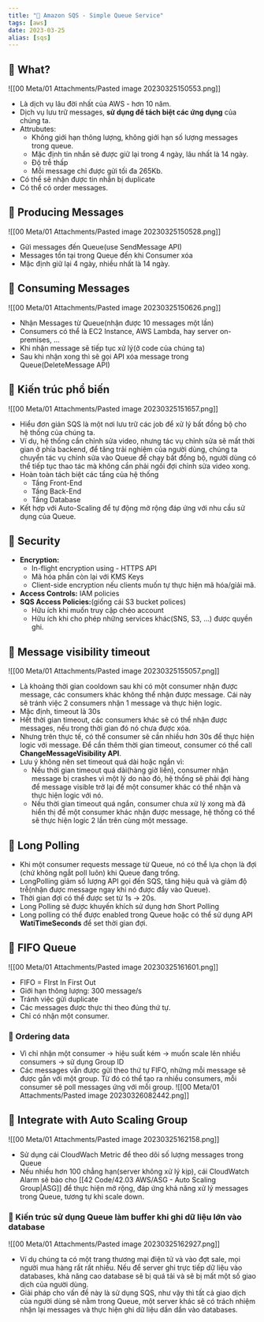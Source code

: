 ```yaml
---
title: "🌱 Amazon SQS - Simple Queue Service"
tags: [aws]
date: 2023-03-25
alias: [sqs]
---
```


## 🌿 What?
![[00 Meta/01 Attachments/Pasted image 20230325150553.png]]
- Là dịch vụ lâu đời nhất của AWS - hơn 10 năm.
- Dịch vụ lưu trữ messages, **sử dụng để tách biệt các ứng dụng** của chúng ta.
- Attrubutes:
	- Không giới hạn thông lượng, không giới hạn số lượng messages trong queue.
	- Mặc định tin nhắn sẽ được giữ lại trong 4 ngày, lâu nhất là 14 ngày.
	- Độ trễ thấp
	- Mỗi message chỉ được gửi tối đa 265Kb.
- Có thể sẽ nhận được tin nhắn bị duplicate
- Có thể có order messages.

## 🌿 Producing Messages
![[00 Meta/01 Attachments/Pasted image 20230325150528.png]]
- Gửi messages đến Queue(use SendMessage API)
- Messages tồn tại trong Queue đến khi Consumer xóa
- Mặc định giữ lại 4 ngày, nhiều nhất là 14 ngày.

## 🌿 Consuming Messages
![[00 Meta/01 Attachments/Pasted image 20230325150626.png]]
- Nhận Messages từ Queue(nhận được 10 messages một lần)
- Consumers có thể là EC2 Instance, AWS Lambda, hay server on-premises, ...
- Khi nhận message sẽ tiếp tục xử lý(ở code của chúng ta)
- Sau khi nhận xong thì sẽ gọi API xóa message trong Queue(DeleteMessage API)

## 🌿 Kiến trúc phổ biến
![[00 Meta/01 Attachments/Pasted image 20230325151657.png]]
- Hiểu đơn giản SQS là một nơi lưu trữ các job để xử lý bất đồng bộ cho hệ thống của chúng ta.
- Ví dụ, hệ thống cần chỉnh sửa video, nhưng tác vụ chỉnh sửa sẽ mất thời gian ở phía backend, để tăng trải nghiệm của người dùng, chúng ta chuyển tác vụ chỉnh sửa vào Queue để chạy bất đồng bộ, người dùng có thể tiếp tục thao tác mà không cần phải ngồi đợi chỉnh sửa video xong.
- Hoàn toàn tách biệt các tầng của hệ thống
	- Tầng Front-End
	- Tầng Back-End
	- Tầng Database
- Kết hợp với Auto-Scaling để tự động mở rộng đáp ứng với nhu cầu sử dụng của Queue.

## 🌿 Security
- **Encryption:**
	- In-flight encryption using - HTTPS API
	- Mã hóa phần còn lại với KMS Keys
	- Client-side encryption nếu clients muốn tự thực hiện mã hóa/giải mã.
- **Access Controls:** IAM policies
- **SQS Access Policies:**(giống cái S3 bucket polices)
	- Hữu ích khi muốn truy cập chéo account
	- Hữu ích khi cho phép những services khác(SNS, S3, ...) được quyền ghi.

## 🌿 Message visibility timeout
![[00 Meta/01 Attachments/Pasted image 20230325155057.png]]
- Là khoảng thời gian cooldown sau khi có một consumer nhận được message, các consumers khác không thể nhận được message. Cái này sẽ tránh việc 2 consumers nhận 1 message và thực hiện logic.
- Mặc định, timeout là 30s
- Hết thời gian timeout, các consumers khác sẽ có thể nhận được messages, nếu trong thời gian đó nó chưa được xóa.
- Nhưng trên thực tế, có thể consumer sẽ cần nhiều hơn 30s để thực hiện logic với message. Để cần thêm thời gian timeout, consumer có thể call **ChangeMessageVisibility API**.
- Lưu ý không nên set timeout quá dài hoặc ngắn vì:
	- Nếu thời gian timeout quá dài(hàng giờ liền), consumer nhận message bị crashes vì một lý do nào đó, hệ thống sẽ phải đợi hàng để message visible trở lại để một consumer khác có thể nhận và thực hiện logic với nó.
	- Nếu thời gian timeout quá ngắn, consumer chưa xử lý xong mà đã hiển thị để một consumer khác nhận được message, hệ thống có thể sẽ thực hiện logic 2 lần trên cùng một message.

## 🌿 Long Polling
- Khi một consumer requests message từ Queue, nó có thể lựa chọn là đợi (chứ không ngắt poll luôn) khi Queue đang trống.
- LongPolling giảm số lượng API gọi đến SQS, tăng hiệu quả và giảm độ trễ(nhận được message ngay khi nó được đẩy vào Queue).
- Thời gian đợi có thể được set từ 1s -> 20s.
- Long Polling sẽ được khuyến khích sử dụng hơn Short Polling
- Long polling có thể được enabled trong Queue hoặc có thể sử dụng API **WatiTimeSeconds** để set thời gian đợi.

## 🌿 FIFO Queue
![[00 Meta/01 Attachments/Pasted image 20230325161601.png]]
- FIFO =  FIrst In First Out
- Giới hạn thông lượng: 300 message/s
- Tránh việc gửi duplicate
- Các messages được thực thi theo đúng thứ tự.
- Chỉ có nhận một consumer.

### 🍃 Ordering data
- Vì chỉ nhận một consumer -> hiệu suất kém -> muốn scale lên nhiều consumers -> sử dụng Group ID
- Các messages vẫn được gửi theo thứ tự FIFO, những mỗi message sẽ được gắn với một group. Từ đó có thể tạo ra nhiều consumers, mỗi consumer sẽ poll messages ứng với mỗi group.
![[00 Meta/01 Attachments/Pasted image 20230326082442.png]]

## 🌿 Integrate with Auto Scaling Group
![[00 Meta/01 Attachments/Pasted image 20230325162158.png]]
- Sử dụng cái CloudWach Metric để theo dõi số lượng messages trong Queue
- Nếu nhiều hơn 100 chẳng hạn(server không xử lý kịp), cái CloudWatch Alarm sẽ báo cho [[42 Code/42.03 AWS/ASG - Auto Scaling Group|ASG]] để thực hiện mở rộng, đáp ứng khả năng xử lý messages trong Queue, tương tự khi scale down.

### 🌿 Kiến trúc sử dụng Queue làm buffer khi ghi dữ liệu lớn vào database
![[00 Meta/01 Attachments/Pasted image 20230325162927.png]]

- Ví dụ chúng ta có một trang thương mại điện tử và vào đợt sale, mọi người mua hàng rất rất nhiều. Nếu để server ghi trực tiếp dữ liệu vào databases, khả năng cao database sẽ bị quá tải và sẽ bị mất một số giao dịch của người dùng.
- Giải pháp cho vấn đề này là sử dụng SQS, như vậy thì tất cả giao dịch của người dùng sẽ nằm trong Queue, một server khác sẽ có trách nhiệm nhận lại messages và thực hiện ghi dữ liệu dần dần vào databases.

